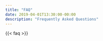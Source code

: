 ```yaml
---
title: "FAQ"
date: 2019-04-01T13:30:00-00:00
description: "Frequently Asked Questions"
---
```


{{< faq >}}
